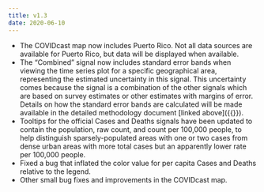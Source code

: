 ```yaml
---
title: v1.3
date: 2020-06-10
---
```


- The COVIDcast map now includes Puerto Rico. Not all data sources are available for Puerto Rico, but data will be displayed when available.
- The “Combined” signal now includes standard error bands when viewing the time series plot for a specific geographical area, representing the estimated uncertainty in this signal. This uncertainty comes because the signal is a combination of the other signals which are based on survey estimates or other estimates with margins of error. Details on how the standard error bands are calculated will be made available in the detailed methodology document [linked above]({{<ref methodology>}}).
- Tooltips for the official Cases and Deaths signals have been updated to contain the population, raw count, and count per 100,000 people, to help distinguish sparsely-populated areas with one or two cases from dense urban areas with more total cases but an apparently lower rate per 100,000 people.
- Fixed a bug that inflated the color value for per capita Cases and Deaths relative to the legend.
- Other small bug fixes and improvements in the COVIDcast map.
